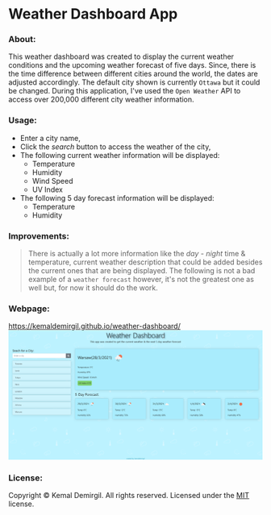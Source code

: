 
# Weather Dashboard App

### About:
This weather dashboard was created to display the current weather conditions and the upcoming weather forecast of five days. Since, there is the time difference between different cities around the world, the dates are adjusted accordingly. The default city shown is currently `Ottawa` but it could be changed. During this application, I've used the `Open Weather` API to access over 200,000 different city weather information.

### Usage:
* Enter a city name,
* Click the *search* button to access the weather of the city,
* The following current weather information will be displayed:
    *  Temperature
    *  Humidity
    *  Wind Speed
    *  UV Index
* The following 5 day forecast information will be displayed:
    * Temperature
    * Humidity

### Improvements:
>There is actually a lot more information like the *day - night* time & temperature, current weather description that could be added besides the current ones that are being displayed. The following is not a bad example of a `weather forecast` however, it's not the greatest one as well but, for now it should do the work.

### Webpage:
https://kemaldemirgil.github.io/weather-dashboard/
![work-day-schedular-ss](images/ss.png)

### License:

Copyright © Kemal Demirgil. All rights reserved.
Licensed under the [MIT](https://github.com/kemaldemirgil/weather-dashboard/blob/main/LICENSE) license.

